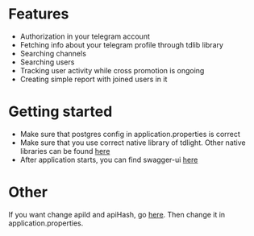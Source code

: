 # Features

- Authorization in your telegram account
- Fetching info about your telegram profile through tdlib library
- Searching channels
- Searching users
- Tracking user activity while cross promotion is ongoing
- Creating simple report with joined users in it

# Getting started

- Make sure that postgres config in application.properties is correct
- Make sure that you use correct native library of tdlight. Other native libraries can be
  found [here](https://github.com/tdlight-team/tdlight-java#natives-inclusion)
- After application starts, you can find swagger-ui [here](http://localhost:8080/swagger/)

# Other

If you want change apiId and apiHash, go [here](https://my.telegram.org/). Then
change it in application.properties.